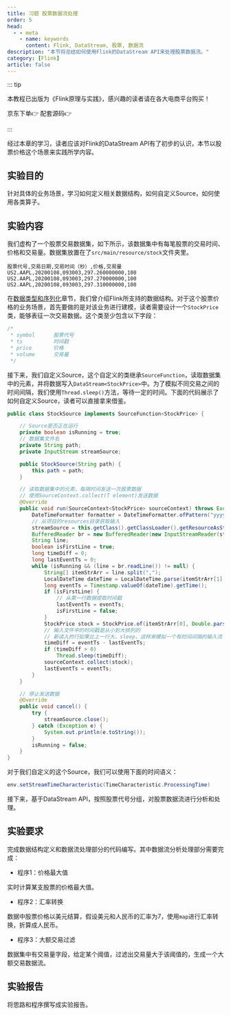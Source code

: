 ```yaml
---
title: 习题 股票数据流处理
order: 5
head:
  - - meta
    - name: keywords
      content: Flink, DataStream, 股票, 数据流
description: "本节将总结如何使用Flink的DataStream API来处理股票数据流。"
category: [Flink]
article: false
---
```


::: tip

本教程已出版为《Flink原理与实践》，感兴趣的读者请在各大电商平台购买！

京东下单👉 <a href="https://item.jd.com/13154364.html"> <Badge text="京东" color="#428bca" /></a> 配套源码👉 <a href="https://github.com/luweizheng/flink-tutorials"> <Badge text="GitHub源码" color="grey" /> </a>

:::

经过本章的学习，读者应该对Flink的DataStream API有了初步的认识，本节以股票价格这个场景来实践所学内容。

## 实验目的

针对具体的业务场景，学习如何定义相关数据结构，如何自定义Source，如何使用各类算子。

## 实验内容

我们虚构了一个股票交易数据集，如下所示，该数据集中有每笔股票的交易时间、价格和交易量。数据集放置在了`src/main/resource/stock`文件夹里。

```
股票代号,交易日期,交易时间（秒）,价格,交易量
US2.AAPL,20200108,093003,297.260000000,100
US2.AAPL,20200108,093003,297.270000000,100
US2.AAPL,20200108,093003,297.310000000,100
```

在[数据类型和序列化](./data-types.md)章节，我们曾介绍Flink所支持的数据结构。对于这个股票价格的业务场景，首先要做的是对该业务进行建模，读者需要设计一个`StockPrice`类，能够表征一次交易数据。这个类至少包含以下字段：

```java
/* 
 * symbol      股票代号
 * ts          时间戳
 * price       价格
 * volume      交易量
 */
```

接下来，我们自定义Source，这个自定义的类继承`SourceFunction`，读取数据集中的元素，并将数据写入`DataStream<StockPrice>`中。为了模拟不同交易之间的时间间隔，我们使用`Thread.sleep()`方法，等待一定的时间。下面的代码展示了如何自定义Source，读者可以直接拿来借鉴。

```java
public class StockSource implements SourceFunction<StockPrice> {

    // Source是否正在运行
    private boolean isRunning = true;
    // 数据集文件名
    private String path;
    private InputStream streamSource;

    public StockSource(String path) {
        this.path = path;
    }

    // 读取数据集中的元素，每隔时间发送一次股票数据
  	// 使用SourceContext.collect(T element)发送数据
    @Override
    public void run(SourceContext<StockPrice> sourceContext) throws Exception {
        DateTimeFormatter formatter = DateTimeFormatter.ofPattern("yyyyMMdd HHmmss");
        // 从项目的resources目录获取输入
        streamSource = this.getClass().getClassLoader().getResourceAsStream(path);
        BufferedReader br = new BufferedReader(new InputStreamReader(streamSource));
        String line;
        boolean isFirstLine = true;
        long timeDiff = 0;
        long lastEventTs = 0;
        while (isRunning && (line = br.readLine()) != null) {
            String[] itemStrArr = line.split(",");
            LocalDateTime dateTime = LocalDateTime.parse(itemStrArr[1] + " " + itemStrArr[2], formatter);
            long eventTs = Timestamp.valueOf(dateTime).getTime();
            if (isFirstLine) {
                // 从第一行数据提取时间戳
                lastEventTs = eventTs;
                isFirstLine = false;
            }
            StockPrice stock = StockPrice.of(itemStrArr[0], Double.parseDouble(itemStrArr[3]), eventTs, Integer.parseInt(itemStrArr[4]));
            // 输入文件中的时间戳是从小到大排列的
            // 新读入的行如果比上一行大，sleep，这样来模拟一个有时间间隔的输入流
            timeDiff = eventTs - lastEventTs;
            if (timeDiff > 0)
                Thread.sleep(timeDiff);
            sourceContext.collect(stock);
            lastEventTs = eventTs;
        }
    }

    // 停止发送数据
    @Override
    public void cancel() {
        try {
            streamSource.close();
        } catch (Exception e) {
            System.out.println(e.toString());
        }
        isRunning = false;
    }
}
```

对于我们自定义的这个Source，我们可以使用下面的时间语义：

```java
env.setStreamTimeCharacteristic(TimeCharacteristic.ProcessingTime)
```

接下来，基于DataStream API，按照股票代号分组，对股票数据流进行分析和处理。

## 实验要求

完成数据结构定义和数据流处理部分的代码编写。其中数据流分析处理部分需要完成：

* 程序1：价格最大值

实时计算某支股票的价格最大值。

* 程序2：汇率转换

数据中股票价格以美元结算，假设美元和人民币的汇率为7，使用`map`进行汇率转换，折算成人民币。

* 程序3：大额交易过滤

数据集中有交易量字段，给定某个阈值，过滤出交易量大于该阈值的，生成一个大额交易数据流。

## 实验报告

将思路和程序撰写成实验报告。